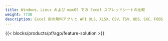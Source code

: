 ```yaml
---
title: Windows、Linux および macOS での Excel スプレッドシートの比較
weight: 7730
description: Excel 用の無料アプリと API XLS、XLSX、CSV、TSV、ODS、SXC、FODS のファイル比較
---
```

{{< blocks/products/pf/agp/feature-solution >}} 

